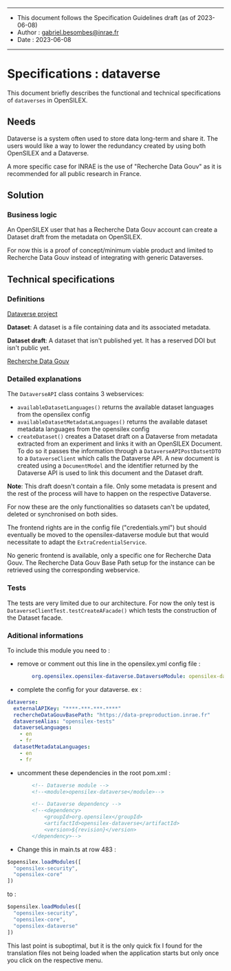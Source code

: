 ******
* This document follows the Specification Guidelines draft (as of 2023-06-08)
* Author : gabriel.besombes@inrae.fr
* Date : 2023-06-08
******

# Specifications : dataverse

This document briefly describes the functional and technical specifications of `dataverses` in OpenSILEX.

## Needs

Dataverse is a system often used to store data long-term and share it. The users would like a way to lower the 
redundancy created by using both OpenSILEX and a Dataverse.

A more specific case for INRAE is the use of "Recherche Data Gouv" as it is recommended for all public research in France.

## Solution

### Business logic

An OpenSILEX user that has a Recherche Data Gouv account can create a Dataset draft from the metadata on OpenSILEX.

For now this is a proof of concept/minimum viable product and limited to Recherche Data Gouv instead of integrating 
with generic Dataverses.

## Technical specifications

### Definitions

[Dataverse project](https://dataverse.org/)

__Dataset__: A dataset is a file containing data and its associated metadata.

__Dataset draft__: A dataset that isn't published yet. It has a reserved DOI but isn't public yet.

[Recherche Data Gouv](https://entrepot.recherche.data.gouv.fr/)

### Detailed explanations

The `DataverseAPI` class contains 3 webservices:
* `availableDatasetLanguages()` returns the available dataset languages from the opensilex config
* `availableDatasetMetadataLanguages()` returns the available dataset metadata languages from the opensilex config
* `createDataset()` creates a Dataset draft on a Dataverse from metadata extracted from an experiment and links it with an 
OpenSILEX Document. To do so it passes the information through a `DataverseAPIPostDatsetDTO` to a `DataverseClient` 
which calls the Dataverse API. A new document is created using a `DocumentModel` and the identifier returned by the 
Dataverse API is used to link this document and the Dataset draft.

__Note__: This draft doesn't contain a file. Only some metadata is present and the rest of the process will have 
to happen on the respective Dataverse.

For now these are the only functionalities so datasets can't be updated, deleted or synchronised on both sides.

The frontend rights are in the config file ("credentials.yml") but should eventually be moved to the opensilex-dataverse 
module but that would necessitate to adapt the `ExtraCredentialService`.

No generic frontend is available, only a specific one for Recherche Data Gouv.
The Recherche Data Gouv Base Path setup for the instance can be retrieved using the corresponding webservice.

### Tests

The tests are very limited due to our architecture.
For now the only test is `DataverseClientTest.testCreateAFacade()` which tests the construction of the Dataset facade.

### Aditional informations

To include this module you need to :
* remove or comment out this line in the opensilex.yml config file :
```yaml
        org.opensilex.opensilex-dataverse.DataverseModule: opensilex-dataverse.jar
```
* complete the config for your dataverse. ex :
```yaml
dataverse:
  externalAPIKey: "****-***-***-****"
  rechercheDataGouvBasePath: "https://data-preproduction.inrae.fr"
  dataverseAlias: "opensilex-tests"
  dataverseLanguages:
    - en
    - fr
  datasetMetadataLanguages:
    - en
    - fr
```
* uncomment these dependencies in the root pom.xml :
```xml
        <!-- Dataverse module -->
        <!--<module>opensilex-dataverse</module>-->
```
```xml
        <!-- Dataverse dependency -->
        <!--<dependency>
            <groupId>org.opensilex</groupId>
            <artifactId>opensilex-dataverse</artifactId>
            <version>${revision}</version>
        </dependency>-->
```
* Change this in main.ts at row 483 :
```ts
$opensilex.loadModules([
  "opensilex-security",
  "opensilex-core"
])
```
to :
```ts
$opensilex.loadModules([
  "opensilex-security", 
  "opensilex-core",
  "opensilex-dataverse"
])
```
This last point is suboptimal, but it is the only quick fix I found for the translation files not being loaded when the 
application starts but only once you click on the respective menu.